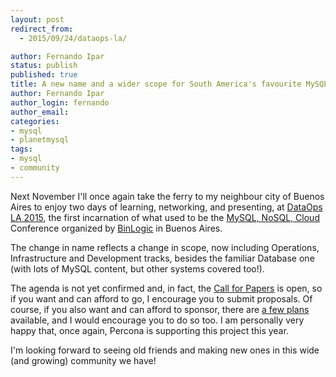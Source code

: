 ```yaml
---
layout: post
redirect_from:
  - 2015/09/24/dataops-la/

author: Fernando Ipar
status: publish
published: true
title: A new name and a wider scope for South America's favourite MySQL-related conference 
author: Fernando Ipar
author_login: fernando
author_email:
categories:
- mysql
- planetmysql
tags:
- mysql
- community
---
```


Next November I'll once again take the ferry to my neighbour city of Buenos Aires to enjoy two days of learning, networking, and presenting, at [DataOps LA 2015](http://www.dataops.la/), the first incarnation of what used to be the [MySQL, NoSQL, Cloud](http://mysqlnosqlcloud.com/) Conference organized by [BinLogic](http://binlogic.com/) in Buenos Aires. 

The change in name reflects a change in scope, now including Operations, Infrastructure and Development tracks, besides the familiar Database one (with lots of MySQL content, but other systems covered too!). 

The agenda is not yet confirmed and, in fact, the [Call for Papers](http://www.dataops.la/callforpapers.php) is open, so if you want and can afford to go, I encourage you to submit proposals. Of course, if you also want and can afford to sponsor, there are [a few plans](http://www.dataops.la/sponsors.php) available, and I would encourage you to do so too. I am personally very happy that, once again, Percona is supporting this project this year. 

I'm looking forward to seeing old friends and making new ones in this wide (and growing) community we have!